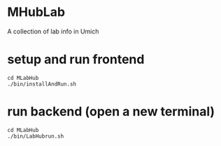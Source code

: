 # MHubLab

A collection of lab info in Umich

# setup and run frontend

```
cd MLabHub
./bin/installAndRun.sh
```

# run backend (open a new terminal)
```
cd MLabHub
./bin/LabHubrun.sh
```
